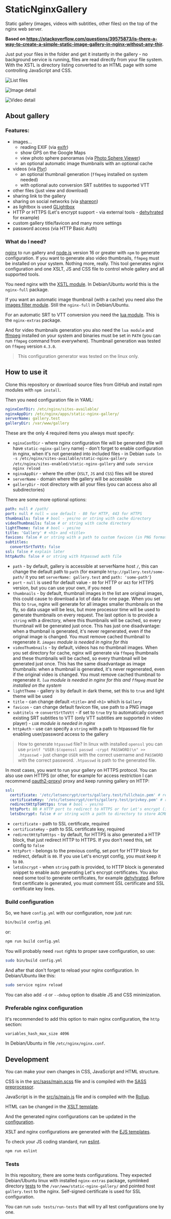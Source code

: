 # StaticNginxGallery

Static gallery (images, videos with subtitles, other files) on the top of the nginx web server.

**Based on https://stackoverflow.com/questions/39575873/is-there-a-way-to-create-a-simple-static-image-gallery-in-nginx-without-any-thir.**

Just put your files in the folder and get it instantly in the gallery - no background service is running, files are read directly from your file system. With the XSTL is directory listing converted to an HTML page with some controlling JavaScript and CSS.

![List files](/docs/gallery-list.jpg)

![Image detail](/docs/gallery-image.jpg)

![Video detail](/docs/gallery-video.jpg)

## About gallery

### Features:

- images...
   - reading EXIF (via [exifr](https://github.com/MikeKovarik/exifr))
   - show GPS on the Google Maps
   - view photo sphere panoramas (via [Photo Sphere Viewer](https://photo-sphere-viewer.js.org/))
   - an optional automatic image thumbnails with an optional cache
- videos (via [Plyr](https://plyr.io/))
   - an optional thumbnail generation (`ffmpeg` installed on system needed)
   - with optional auto conversion SRT subtitles to supported VTT
- other files (just view and download)
- sharing link to the gallery
- sharing on social networks (via [shareon](https://shareon.js.org/))
- as lightbox is used [GLightbox](https://biati-digital.github.io/glightbox/)
- HTTP or HTTPS (Let's encrypt support - via external tools - [dehyhrated](https://dehydrated.io/) for example)
- custom gallery title/favicon and many more settings
- password access (via HTTP Basic Auth)

### What do I need?

[nginx](https://www.nginx.com/) to run gallery and [node.js](https://nodejs.org) version 16 or greater with `npm` to generate configuration. If you want to generate also video thumbnails, `ffmpeg` must be installed on your system. Nothing more, really. This tool generates nginx configuration and one XSLT, JS and CSS file to control whole gallery and all supported tools.

You need nginx with the [XSTL module](http://nginx.org/en/docs/http/ngx_http_xslt_module.html). In Debian/Ubuntu world this is the `nginx-full` package.

If you want an automatic image thumbnail (with a cache) you need also the [images filter module](http://nginx.org/en/docs/http/ngx_http_image_filter_module.html). Still the `nginx-full` in Debian/Ubuntu.

For an automatic SRT to VTT conversion you need the [lua module](https://github.com/openresty/lua-nginx-module). This is the `nginx-extras` package.

And for video thumbnails generation you also need the `lua module` and [ffmpeg](https://ffmpeg.org/) installed on your system and binaries must be set in `PATH` (you can run `ffmpeg` command from everywhere). Thumbnail generation was tested on `ffmpeg` version `4.3.0`.

> This configuration generator was tested on the linux only.

## How to use it

Clone this repository or download source files from GitHub and install npm modules with `npm install`.

Then you need configuration file in YAML:

```yaml
nginxConfDir: /etc/nginx/sites-available/
nginxAppDir: /etc/nginx/apps/static-nginx-gallery/
serverName: gallery.test
galleryDir: /var/www/gallery
```

These are the only 4 required items you always must specify:
- `nginxConfDir` - where nginx configuration file will be generated (file will have `static-nginx-gallery` name) - don't forget to enable configuration in nginx, when it's not generated into included files - in Debian `sudo ln -s /etc/nginx/sites-available/static-nginx-gallery /etc/nginx/sites-enabled/static-nginx-gallery` and `sudo service nginx reload`
- `nginxAppDir` - where the other (`XSLT`, `JS` and `CSS`) files will be stored
- `serverName` - domain where the gallery will be accessible
- `galleryDir` - root directory with all your files (you can access also all subdirectories)

There are some more optional options:

```yaml
path: null # /path/
port: null # null = use default - 80 for HTTP, 443 for HTTPS
thumbnails: false # bool - yes/no or string with cache directory
videoThumbnails: false # or string with cache directory
lightTheme: false # bool - yes/no
title: 'Gallery' # <h1> and <title>
favicon: false # or string with a path to custom favicon (in PNG format)
subtitles:
  convertSrtToVtt: false
ssl: false # explain later
httpAuth: false # or string with htpasswd auth file
```

- `path` - by default, gallery is accessible at serverName host `/`, this can change the default path to `path` (for example `http://gallery.test/some-path/` it you set `serverName: gallery.test` and `path: 'some-path'`) 
- `port` - `null` is used for default value - `80` for HTTP or `443` for HTTPS version, but you can use your own, if you need
- `thumbnails` - by default, thumbnail images in the list are original images, this could cause to download a lot of data for one page. When you set this to `true`, nginx will generate for all images smaller thumbnails on the fly, so data usage will be less, but more processor time will be used to generate thumbnails on every request. The last option is to provide a `string` with a directory, where this thumbnails will be cached, so every thumbnail will be generated just once. This has just one disadvantage: when a thumbnail is generated, it's never regenerated, even if the original image is changed. You must remove cached thumbnail to regenerate it. *`images` module is needed in nginx for this*
- `videoThumbnails` - by default, videos has no thumbnail images. When you set directory for cache, nginx will generate via `ffmpeg` thumbnails and these thumbnails will be cached, so every thumbnail will be generated just once. This has the same disadvantage as image thumbnails: when a thumbnail is generated, it's never regenerated, even if the original video is changed. You must remove cached thumbnail to regenerate it. *`lua` module is needed in nginx for this and `ffmpeg` must be installed on the system*
- `lightTheme` - gallery is by default in dark theme, set this to `true` and light theme will be used
- `title` - can change default `<title>` and `<h1>` which is `Gallery`
- `favicon` - can change default favicon file, use path to a PNG image
- `subtitels` -> `convertSrtToVtt` - if set to `true` try to automatically convert existing SRT subtitles to VTT (only VTT subtitles are supported in video player) - *`LUA` module is needed in nginx*
- `httpAuth` - use can specify a `string` with a path to htpasswd file for enabling user/password access to the gallery

> How to generate `htpasswd` file? In linux with installed `openssl` you can use `printf "USER:$(openssl passwd -crypt PASSWORD)\n" >> .htpasswd` - just change `USER` with the correct username and `PASSWORD` with the correct password. `.htpasswd` is path to the generated file.

In most cases, you want to run your gallery on HTTPS protocol. You can also use own HTTPS (or other, for example for access restriction I can recommend [oauth2-proxy](https://github.com/oauth2-proxy/oauth2-proxy)) proxy and keep running gallery on HTTP:

```yaml
ssl:
  certificate: '/etc/letsencrypt/certs/gallery.test/fullchain.pem' # required if ssl is set
  certificateKey: '/etc/letsencrypt/certs/gallery.test/privkey.pem' # required if ssl is set
  redirectHttpToHttps: true # bool - yes/no
  httpPort: 80 # HTTP port to redirect to HTTPS or for Let's encrypt (if Let's encrypt is used, must be 80)
  letsEncrypt: false # or string with a path to directory to store ACME challenge
```

- `certificate` - path to SSL certificate, required
- `certificateKey` - path to SSL certificate key, required
- `redirectHttpToHttps` - by default, for HTTPS is also generated a HTTP block, that just redirect HTTP to HTTPS. If you don't need this, set config to `false`
- `httpPort` - belongs to the previous config, set port for HTTP block for redirect, default is `80`. If you use Let's encrypt config, you must keep it to `80`.
- `letsEncrypt` - when `string` path is provided, to HTTP block is generated snippet to enable auto generating Let's encrypt certificates. You also need some tool to generate certificates, for example [dehyhrated](https://dehydrated.io/). Before first certificate is generated, you must comment SSL certificate and SSL certificate key lines.

### Build configuration

So, we have `config.yml` with our configuration, now just run:

```bash
bin/build config.yml
``` 

or:

```bash
npm run build config.yml
``` 

You will probably need `root` rights to proper save configuration, so use:

```bash
sudo bin/build config.yml
```

And after that don't forget to reload your nginx configuration. In Debian/Ubuntu like this:

```bash
sudo service nginx reload
```

You can also add `-d` or `--debug` option to disable JS and CSS minimization.

### Preferable nginx configuration

It's recommended to add this option to main nginx configuration, the `http` section:

```
variables_hash_max_size 4096
```

In Debian/Ubuntu in file `/etc/nginx/nginx.conf`.

## Development

You can make your own changes in CSS, JavaScript and HTML structure.

CSS is in the [src/sass/main.scss](/src/sass/main.scss) file and is compiled with the [SASS preprocessor](https://sass-lang.com/).

JavaScript is in the [src/js/main.js](/src/js/main.js) file and is compiled with the [Rollup](https://rollupjs.org/).

HTML can be changed in the [XSLT template](/src/templates/xslt.ejs).

And the generated nginx configurations can be updated in the [configuration](/src/templates/conf.ejs).

XSLT and nginx configurations are generated with the [EJS templates](https://ejs.co/).

To check your JS coding standard, run [eslint](https://eslint.org/).

```bash
npm run eslint
```

### Tests

In this repository, there are some tests configurations. They expected Debian/Ubuntu linux with installed `nginx-extras` package, symlinked directory [tests](/tests) to the `/var/www/static-nginx-gallery/` and pointed host `gallery.test` to the nginx. Self-signed certificate is used for SSL configuration.

You can run `sudo tests/run-tests` that will try all test configurations one by one.
